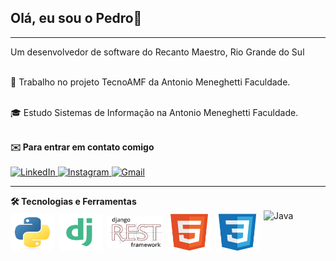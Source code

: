
## Olá, eu sou o Pedro👋
<hr>
<ul style="list-style: none; padding: 0; margin: 0;">
  <li style="margin-bottom: 1em;">
    Um desenvolvedor de software do Recanto Maestro, Rio Grande do Sul
  </li>
  <br>
  <li style="margin-bottom: 1em;">
    💼 Trabalho no projeto TecnoAMF da Antonio Meneghetti Faculdade.
  </li>
  <br>
  <li style="margin-bottom: 1em;">
    🎓 Estudo Sistemas de Informação na Antonio Meneghetti Faculdade.
  </li>
  <br>
  <li style="margin-bottom: 1em;">
    <strong>✉️ Para entrar em contato comigo</strong><br> <br>
    <a href="https://www.linkedin.com/in/pedro-lovatto-dev/" target="_blank">
      <img src="https://img.shields.io/badge/-LinkedIn-%230077B5?style=for-the-badge&logo=linkedin&logoColor=white" alt="LinkedIn" />
    </a>
    <a href="https://www.instagram.com/pedro.lovatto/" target="_blank">
      <img src="https://img.shields.io/badge/-Instagram-%23E4405F?style=for-the-badge&logo=instagram&logoColor=white" alt="Instagram" />
    </a>
    <a href="pedrollovatto@gmail.com" target="_blank">
      <img src="https://img.shields.io/badge/-Gmail-%23333?style=for-the-badge&logo=gmail&logoColor=white" alt="Gmail" />
    </a>
    
  </li> <hr>
  <li style="margin-bottom: 1em;"> 
    <strong>🛠️ Tecnologias e Ferramentas</strong><br>
    <div style="display: flex; gap: 0.5em; flex-wrap: wrap; align-items: center;">
  <img align="center" alt="Python" height="60" width="70" src="https://raw.githubusercontent.com/devicons/devicon/master/icons/python/python-original.svg">
  <img src="icones/django-svgrepo-com.svg" alt="Django" width="70" height="60" align="middle"/>
  <img src="icones/django_rest_framework.jpg" alt="Django Rest Framework" width="90" height="50" align="middle"/>
  <img align="center" alt="Html" height="60" width="70" src="https://raw.githubusercontent.com/devicons/devicon/master/icons/html5/html5-original.svg">
  <img align="center" alt="css" height="60" width="70" src="https://raw.githubusercontent.com/devicons/devicon/master/icons/css3/css3-original.svg">
  <img align="center" alt="Java" height="70" width="70" src="https://cdn.jsdelivr.net/gh/devicons/devicon@latest/icons/java/java-original.svg">
    </div>
  </li>
</ul>
